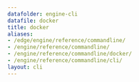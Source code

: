 ```yaml
---
datafolder: engine-cli
datafile: docker
title: docker
aliases:
- /edge/engine/reference/commandline/
- /engine/reference/commandline/
- /engine/reference/commandline/docker/
- /engine/reference/commandline/cli/
layout: cli
---
```


<!--
This page is automatically generated from Docker's source code. If you want to
suggest a change to the text that appears here, open a ticket or pull request
in the source repository on GitHub:

https://github.com/docker/cli
-->
